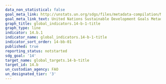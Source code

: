 ```yaml
---
data_non_statistical: false
goal_meta_link: http://unstats.un.org/sdgs/files/metadata-compilation/Metadata-Goal-14.pdf
goal_meta_link_text: United Nations Sustainable Development Goals Metadata (pdf 288kB)
graph_title: global_indicators.14-b-1-title
graph_type: line
indicator: 14.b.1
indicator_name: global_indicators.14-b-1-title
indicator_sort_order: 14-bb-01
published: true
reporting_status: notstarted
sdg_goal: '14'
target_name: global_targets.14-b-title
target_id: 14.b
un_custodian_agency: FAO
un_designated_tier: '3'
---
```

